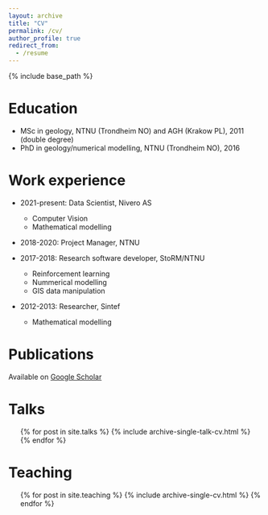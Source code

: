 ```yaml
---
layout: archive
title: "CV"
permalink: /cv/
author_profile: true
redirect_from:
  - /resume
---
```


{% include base_path %}

Education
======
* MSc in geology, NTNU (Trondheim NO) and AGH (Krakow PL), 2011 (double degree)
* PhD in geology/numerical modelling, NTNU (Trondheim NO), 2016

Work experience
======
* 2021-present: Data Scientist, Nivero AS
  * Computer Vision
  * Mathematical modelling

* 2018-2020: Project Manager, NTNU
* 2017-2018: Research software developer, StoRM/NTNU
  * Reinforcement learning
  * Nummerical modelling
  * GIS data manipulation

* 2012-2013: Researcher, Sintef
  * Mathematical modelling
  
Publications
======
Available on [Google Scholar](https://scholar.google.com/citations?user=ZPMM8YEAAAAJ&hl=no)
  
Talks
======
  <ul>{% for post in site.talks %}
    {% include archive-single-talk-cv.html %}
  {% endfor %}</ul>
  
Teaching
======
  <ul>{% for post in site.teaching %}
    {% include archive-single-cv.html %}
  {% endfor %}</ul>
